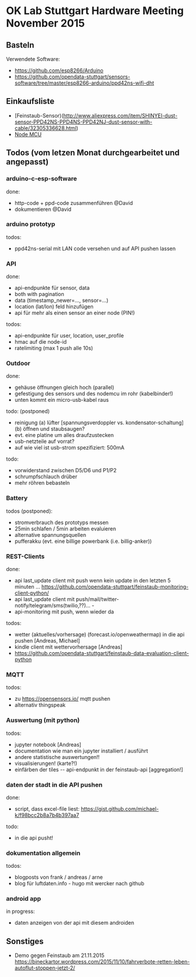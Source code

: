 # OK Lab Stuttgart Hardware Meeting November 2015

## Basteln

Verwendete Software: 

* https://github.com/esp8266/Arduino
* https://github.com/opendata-stuttgart/sensors-software/tree/master/esp8266-arduino/ppd42ns-wifi-dht

## Einkaufsliste

* [Feinstaub-Sensor)(http://www.aliexpress.com/item/SHINYEI-dust-sensor-PPD42NS-PPD4NS-PPD42NJ-dust-sensor-with-cable/32305336628.html)
* [Node MCU](http://www.aliexpress.com/item/4M-4FLASH-NodeMcu-Lua-WIFI-Networking-development-board-Based-ESP8266/32448662166.html)

## Todos (vom letzen Monat durchgearbeitet und angepasst)

### arduino-c-esp-software

done:

 - http-code + ppd-code zusammenführen @David
 - dokumentieren @David

### arduino prototyp

todos:

 - ppd42ns-serial mit LAN code versehen und auf API pushen lassen

### API

done:
 - api-endpunkte für sensor, data
 - both with pagination
 - data (timestamp_newer=..., sensor=...)
 - location (lat/lon) feld hinzufügen
 - api für mehr als einen sensor an einer node (PIN!) 

todos:

 - api-endpunkte für user, location, user_profile
 - hmac auf die node-id
 - ratelimiting (max 1 push alle 10s)

### Outdoor

done:

 - gehäuse öffnungen gleich hoch (parallel)
 - gefestigung des sensors und des nodemcu im rohr (kabelbinder!)
 - unten kommt ein micro-usb-kabel raus
 
todo: (postponed)
 
 - reinigung (a) lüfter [spannungsverdoppler vs. kondensator-schaltung] (b) öffnen und staubsaugen?
 - evt. eine platine um alles draufzustecken
 - usb-netzteile auf vorrat?
 - auf wie viel ist usb-strom spezifiziert: 500mA
 
todo:

 - vorwiderstand zwischen D5/D6 und P1/P2
 - schrumpfschlauch drüber
 - mehr röhren bebasteln

### Battery

todos (postponed):

 - stromverbrauch des prototyps messen
 - 25min schlafen / 5min arbeiten evaluieren
 - alternative spannungsquellen
 - pufferakku (evt. eine billige powerbank (i.e. billig-anker))

### REST-Clients

done: 
 - api last_update client mit push wenn kein update in den letzten 5 minuten ...
   https://github.com/opendata-stuttgart/feinstaub-monitoring-client-python/
 - api last_update client mit push/mail/twitter-notify/telegram/sms(twilio,??)... - 
 - api-monitoring mit push, wenn wieder da

todos:

 - wetter (aktuelles/vorhersage) (forecast.io/openweathermap) in die api pushen [Andreas, Michael]
 - kindle client mit wettervorhersage [Andreas]
 - https://github.com/opendata-stuttgart/feinstaub-data-evaluation-client-python

### MQTT

todos:

 * zu https://opensensors.io/ mqtt pushen
 * alternativ thingspeak
 

### Auswertung (mit python)

todos:

 - jupyter notebook [Andreas]
 - documentation wie man ein jupyter installiert / ausführt
 - andere statistische auswertungen!!
 - visualisierungen! (karte?!)
 - einfärben der tiles -- api-endpunkt in der feinstaub-api [aggregation!]

### daten der stadt in die API pushen

done:
 - script, dass excel-file liest: https://gist.github.com/michael-k/f98bcc2b8a7b4b397aa7

todo: 
 - in die api pusht!

### dokumentation allgemein

todos:

 - blogposts von frank / andreas / arne
 - blog für luftdaten.info - hugo mit wercker nach github
 
 
### android app

in progress:

 - daten anzeigen von der api mit diesem androiden

## Sonstiges

- Demo gegen Feinstaub am 21.11.2015
  https://bineckartor.wordpress.com/2015/11/10/fahrverbote-retten-leben-autoflut-stoppen-jetzt-2/